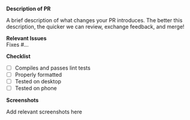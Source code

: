 **Description of PR**

A brief description of what changes your PR introduces. The better this description, the quicker we can review, exchange feedback, and merge!

**Relevant Issues**  
Fixes #...

**Checklist**

- [ ] Compiles and passes lint tests
- [ ] Properly formatted
- [ ] Tested on desktop
- [ ] Tested on phone

**Screenshots**

Add relevant screenshots here
